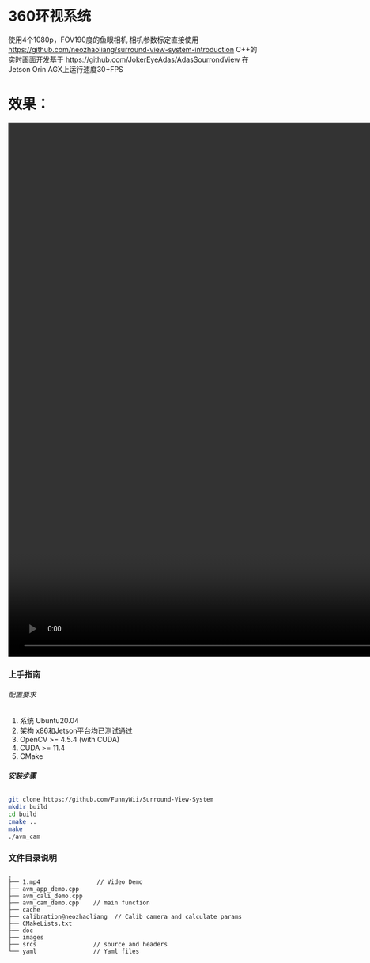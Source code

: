 # 360环视系统

使用4个1080p，FOV190度的鱼眼相机
相机参数标定直接使用 https://github.com/neozhaoliang/surround-view-system-introduction
C++的实时画面开发基于 https://github.com/JokerEyeAdas/AdasSourrondView
在Jetson Orin AGX上运行速度30+FPS

# 效果：
<video width="1920" height="1080" controls>
  <source src="https://github.com/FunnyWii/Surround-View-System/blob/main/1.mp4" type="video/mp4">
</video>


### 上手指南

###### 配置要求

1. 系统 Ubuntu20.04
2. 架构 x86和Jetson平台均已测试通过
3. OpenCV >= 4.5.4 (with CUDA)
4. CUDA >= 11.4
5. CMake

###### **安装步骤**

```sh
git clone https://github.com/FunnyWii/Surround-View-System
mkdir build
cd build
cmake ..
make
./avm_cam
```

### 文件目录说明

```
.
├── 1.mp4                // Video Demo
├── avm_app_demo.cpp     
├── avm_cali_demo.cpp
├── avm_cam_demo.cpp    // main function
├── cache
├── calibration@neozhaoliang  // Calib camera and calculate params 
├── CMakeLists.txt      
├── doc            
├── images
├── srcs                // source and headers
└── yaml                // Yaml files
```

